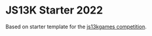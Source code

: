# JS13K Starter 2022

Based on starter template for the [js13kgames competition](https://js13kgames.com/).
